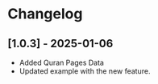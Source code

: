 # Changelog

## [1.0.3] - 2025-01-06

- Added Quran Pages Data
- Updated example with the new feature.
